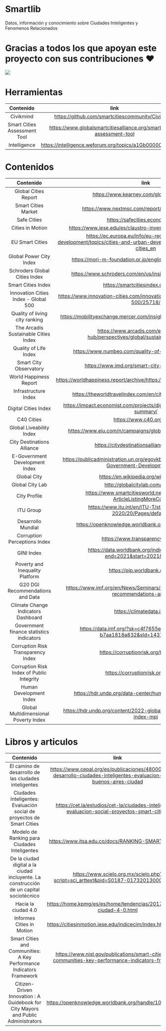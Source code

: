 # Smartlib
Datos, información y conocimiento sobre Ciudades Inteligentes y Fenomenos Relacionados

# Gracias a todos los que apoyan este proyecto con sus contribuciones ❤

 <a href = "https://github.com/smartcitiescommunity/smartlib/graphs/contributors">
   <img src = "https://contrib.rocks/image?repo=smartcitiescommunity/smartlib"/>
 </a>

# Herramientas

| Contenido | link | Año |
| :-------------: | :-------------: | :-------------: |
| Civikmind  | https://github.com/smartcitiescommunity/Civikmind | 2020 |
| Smart Cities Assessment Tool | https://www.globalsmartcitiesalliance.org/smart-cities-assessment-tool | 2020 |
| Intelligence | https://intelligence.weforum.org/topics/a1Gb0000000LiPhEAK | 2022 |


# Contenidos

| Contenido | link | Año |
| :-------------: | :-------------: | :-------------: |
| Global Cities Report  | https://www.kearney.com/global-cities/2022 | 2022 |
| Smart Cities  Market  | https://www.nextmsc.com/report/smart-cities-market  | 2022 |
| Safe Cities  | https://safecities.economist.com/ | 2021 |
| Cities in Motion | https://www.iese.edu/es/claustro-investigacion/cities-in-motion/ | 2022 |
| EU Smart Cities | https://ec.europa.eu/info/eu-regional-and-urban-development/topics/cities-and-urban-development/city-initiatives/smart-cities_en | 2022 |
| Global Power City Index   | https://mori-m-foundation.or.jp/english/ius2/gpci2/index.shtml | 2021 |
| Schroders Global Cities Index | https://www.schroders.com/en/us/insights/global-cities-index/ | 2021 |
| Smart Cities Index | https://smartcitiesindex.org/home00 | 2021 |
| Innovation Cities Index - Global 500 | https://www.innovation-cities.com/innovation-cities-index-2021-global-500/25718/ | 2021 |
| Quality of living city ranking | https://mobilityexchange.mercer.com/insights/quality-of-living-rankings | 2021 |
| The Arcadis Sustainable Cities Index | https://www.arcadis.com/en/knowledge-hub/perspectives/global/sustainable-cities-index | 2022 |
| Quality of Life Index | https://www.numbeo.com/quality-of-life/rankings_current.jsp | 2022 |
| Smart City Observatory | https://www.imd.org/smart-city-observatory/home/ | 2021 |
| World Happiness Report  | https://worldhappiness.report/archive/https://worldhappiness.report/archive/ | 2022 |
| Infrastructure Index | https://theworldtravelindex.com/en/cities/infrastructure-index/ | 2022 |
| Digital Cities Index | https://impact.economist.com/projects/digital-cities/2022-executive-summary/ | 2022 |
| C40 Cities| https://www.c40.org/cities/ | 2022 |
| Global Liveability Index | https://www.eiu.com/n/campaigns/global-liveability-index-2022/ | 2022 |
| City Destinations Alliance | https://citydestinationsalliance.eu/research/ | 2022 |
| E-Government Development Index | https://publicadministration.un.org/egovkb/en-us/About/Overview/-E-Government-Development-Index| 2022 |
| Global City | https://en.wikipedia.org/wiki/Global_city| 2022 |
| Global City Lab | http://globalcitylab.com/report.html| 2021 |
| City Profile| https://www.smartcitiesworld.net/city-profile#aos-ArticleListingMoreContainer| 2021 |
| ITU Group| https://www.itu.int/en/ITU-T/studygroups/2017-2020/20/Pages/default.aspx | 2021 |
| Desarrollo Mundial| https://openknowledge.worldbank.org/handle/10986/2124 | 2022 |
| Corruption Perceptions Index | https://www.transparency.org/en/cpi/ | 2021 |
| GINI Index | https://data.worldbank.org/indicator/SI.POV.GINI?end=2021&start=2021&view=map | 2021 |
| Poverty and Inequality Platform | https://pip.worldbank.org/home | 2019 |
| G20 DGI Recommendations and Data | https://www.imf.org/en/News/Seminars/Conferences/DGI/g20-dgi-recommendations-and-data | 2021 |
| Climate Change Indicators Dashboard | https://climatedata.imf.org/| 2021 |
| Government finance statistics indicators| https://data.imf.org/?sk=c4f7655e-bd37-4683-8685-b7aa1818a832&sId=1437421172270 | 2022 |
| Corruption Risk Transparency Index | https://corruptionrisk.org/transparency/ | 2021 |
| Corruption Risk Index of Public Integrity | https://corruptionrisk.org/integrity/ | 2021 |
| Human Development Index | https://hdr.undp.org/data-center/human-development-index | 2020 |
| Global Multidimensional Poverty Index | https://hdr.undp.org/content/2022-global-multidimensional-poverty-index-mpi | 2022 |



# Libros y articulos

| Contenido | link | Año |
| :-------------: | :-------------: | :-------------: |
| El camino de desarrollo de las ciudades inteligentes | https://www.cepal.org/es/publicaciones/48000-camino-desarrollo-ciudades-inteligentes-evaluacion-bogota-buenos-aires-ciudad | 2022 |
| Ciudades Inteligentes: Evaluación social de proyectos de Smart Cities | https://cet.la/estudios/cet-la/ciudades-inteligentes-evaluacion-social-proyectos-smart-cities/ | 2017 |
| Modelo de Ranking para Ciudades Inteligentes  | https://www.itsa.edu.co/docs/RANKING-SMART-CITY.pdf | 2019 |
| De la ciudad digital a la ciudad incluyente. La construcción de un capital sociotécnico | https://www.scielo.org.mx/scielo.php?script=sci_arttext&pid=S0187-01732013000200001 | 2019 |
| Hacia la ciudad 4.0 | https://home.kpmg/es/es/home/tendencias/2017/11/hacia-ciudad-4-0.html | 2017 |
| Informes Cities in Motion | https://citiesinmotion.iese.edu/indicecim/index.html?lang=es  | 2013-2022 |
| Smart Cities and Communities: A Key Performance Indicators Framework | https://www.nist.gov/publications/smart-cities-and-communities-key-performance-indicators-framework  | 2022 |
| Citizen-Driven Innovation : A Guidebook for City Mayors and Public Administrators | https://openknowledge.worldbank.org/handle/10986/21984 | 2015 |




